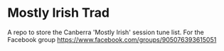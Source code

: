 # Mostly Irish Trad
A repo to store the Canberra 'Mostly Irish' session tune list. 
For the Facebook group https://www.facebook.com/groups/905076393615051

